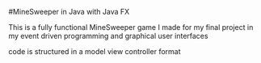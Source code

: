 #MineSweeper in Java with Java FX

This is a fully functional MineSweeper game I made for my final project in
my event driven programming and graphical user interfaces

code is structured in a model view controller format
